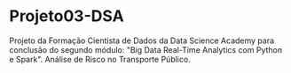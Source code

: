 # Projeto03-DSA

Projeto da Formação Cientista de Dados da Data Science Academy para conclusão do segundo módulo: "Big Data Real-Time Analytics com Python e Spark". Análise de Risco no Transporte Público.
